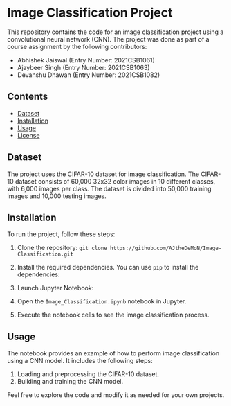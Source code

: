 # Image Classification Project

This repository contains the code for an image classification project using a convolutional neural network (CNN). The project was done as part of a course assignment by the following contributors:

- Abhishek Jaiswal (Entry Number: 2021CSB1061)
- Ajaybeer Singh (Entry Number: 2021CSB1063)
- Devanshu Dhawan (Entry Number: 2021CSB1082)

## Contents

- [Dataset](#dataset)
- [Installation](#installation)
- [Usage](#usage)
- [License](#license)

## Dataset

The project uses the CIFAR-10 dataset for image classification. The CIFAR-10 dataset consists of 60,000 32x32 color images in 10 different classes, with 6,000 images per class. The dataset is divided into 50,000 training images and 10,000 testing images.

## Installation

To run the project, follow these steps:

1. Clone the repository:
`git clone https://github.com/AJtheDeMoN/Image-Classification.git`

2. Install the required dependencies. You can use `pip` to install the dependencies:

3. Launch Jupyter Notebook:


4. Open the `Image_Classification.ipynb` notebook in Jupyter.

5. Execute the notebook cells to see the image classification process.

## Usage

The notebook provides an example of how to perform image classification using a CNN model. It includes the following steps:

1. Loading and preprocessing the CIFAR-10 dataset.
2. Building and training the CNN model.

Feel free to explore the code and modify it as needed for your own projects.
